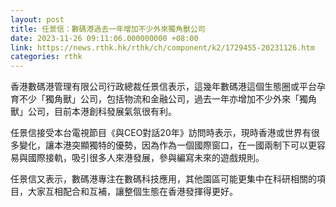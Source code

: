 ```yaml
---
layout: post
title: 任景信：數碼港過去一年增加不少外來獨角獸公司
date: 2023-11-26 09:11:06.000000000 +08:00
link: https://news.rthk.hk/rthk/ch/component/k2/1729455-20231126.htm
categories: rthk
---
```


香港數碼港管理有限公司行政總裁任景信表示，這幾年數碼港這個生態圈或平台孕育不少「獨角獸」公司，包括物流和金融公司，過去一年亦增加不少外來「獨角獸」公司，目前本港創科發展氣氛很有利。

任景信接受本台電視節目《與CEO對話20年》訪問時表示，現時香港或世界有很多變化，讓本港突顯獨特的優勢，因為作為一個國際窗口，在一國兩制下可以更容易與國際接軌，吸引很多人來港發展，參與編寫未來的遊戲規則。

任景信又表示，數碼港專注在數碼科技應用，其他園區可能更集中在科研相關的項目，大家互相配合和互補，讓整個生態在香港發揮得更好。
